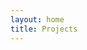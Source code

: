 ```yaml
---
layout: home
title: Projects
---
```


<!-- 
## Relevant Projects

*Spring 2024* \
Research Project: Social Dynamics and Well-Being Lab \
[**On the Relationship Between Social Media and Adolescent Mental Health**](2024-05-01-social-media-and-mental-health) \
[David Gomez](https://dbgomez94.github.io/),
[Munmun De Choudhury](http://www.munmund.net/index.html)
\
[PDF](/pdfs/social-media-and-mentla-health.pdf) |
[Slides](/pdfs/social-media-and-mental-health-slides.pdf)

*Summer 2023* \
Research Project: Social Dynamics and Well-Being Lab \
[**Linguistic Patterns of Suicide Disclosure on Social Media: A time series clustering approach**](09-suicide-disclosures) \
[David Gomez](https://dbgomez94.github.io/)
\
[PDF](/pdfs/suicide-disclosures.pdf) |
[Code]()

*Fall 2023* \
Term Project: Deep Learning \
🏆 [**Identifying Linguistic Characteristics that Differentiate Mental Health Forums on Reddit**](08-reddit-mental-health) \
[David Gomez](https://dbgomez94.github.io/),
[Ray Hung](https://www.linkedin.com/in/ruize-hung/?locale=en_US), 
[Charles Nimo](https://charlesnimo.me/), 
[Inhwa Song](https://greenina.notion.site/Inhwa-Song-0cb769c9a9314e358cf728c0fe3b1e74)
\
[PDF]() |
[Code]() |
[Poster]()

*Spring 2023* \
Tern Project: Social Computing \
[**Affective Desensitization to Public Mass Shootings on Social Media**](07-mass-shootings) \
[David Gomez](https://dbgomez94.github.io/), 
[Anush Mattapalli](https://www.linkedin.com/in/anush96/), 
[Jonathan Satterfield](https://www.linkedin.com/in/jonathan-satterfield-ba0651195/), 
[Devon Moses](https://www.linkedin.com/in/devanmoses/)
\
[PDF]() |
[Code]()

*Spring 2022* \
Term Project: Data and Visual Analytics \
[**Machine learning for human trafficking: predicting types of trafficking and means of control**](05-human-trafficking) \
[David Gomez](https://dbgomez94.github.io/),
[Alexander Bendeck](https://alexanderbendeck.github.io/), 
[Kaylee Tian](https://www.linkedin.com/in/kaylee-nianhan-tian/), 
[Patrick Li](https://www.linkedin.com/in/patrick-li-0/)
\
[PDF](https://drive.google.com/file/d/1ZF1bpdqYRzA3Kcm1SRkUFkqupeNLzdAy/view?usp=sharing) |
[Poster](https://drive.google.com/file/d/1z7QcypF5xcn1TSfJu9RjZayP8_fafuvX/view?usp=sharing) |
[Video](https://youtu.be/GltcIuAIdTc) |
[Website](https://alexanderbendeck.shinyapps.io/human-trafficking-app/)

*Fall 2020* \
Journal Article: Patterns, Cell Press \
[**From regression analysis to deep learning: development of improved proxy measures of state-level household gun ownership**](06-gun-ownership-proxy) \
[David Gomez](https://dbgomez94.github.io/), 
[Zhaoyi Xu](https://www.linkedin.com/in/zhaoyi-xu-89789a110/), 
[Joseph Saleh](https://www.linkedin.com/in/joseph-homer-saleh-8b8773119/) 
\
[Project](pages/projects/2022-07-26-go-proxy.md) |
[Code](https://github.com/dbgomez94/gun-ownership-proxy) |
[DOI](https://www.cell.com/patterns/fulltext/S2666-3899(20)30202-6) |
[PDF](pdfs/go-proxy.pdf)


*Summer 2020* \
Internship Report: NASA Jet Propulsion Laboratory \
[**On electric propulsion thrust stands: comprehensive uncertainty analysis and modernized conceptual design**](04-thrust-stand-uncertainty-analysis) \
[David Gomez](https://dbgomez94.github.io/) 
\
[PDF](https://drive.google.com/file/d/13bFrEk7PkWAY2GqFmNS_l3zvok1wE9Wj/view?usp=sharing)

*Fall 2019* \
Term Project: Accident Causation and System Safety \
[**Challenging the inevitability of suicide: the effect of gun regulation on overall suicide rates and portfolio of preventative measures**](03-challenging-the-inevitability-of-suicide) \
[David Gomez](https://dbgomez94.github.io/),
[Jose Sanchez](https://www.linkedin.com/in/jose-c-sanchez/),
[Danial Baum](https://www.linkedin.com/in/daniel-baum-ae/) 
\
[PDF](https://drive.google.com/file/d/1eBo4348ehcbSQ8zs2ny8W4vIRXymCLcg/view?usp=sharing) |
[Poster](https://drive.google.com/file/d/1ATBb5rhDqnycLfk0daZcIRXaoVfniZDy/view?usp=sharing) |
[Slides](https://drive.google.com/file/d/14bEKiji_KDBISvT7OCuvAQOwNU6QED1U/view?usp=sharing)
 -->
